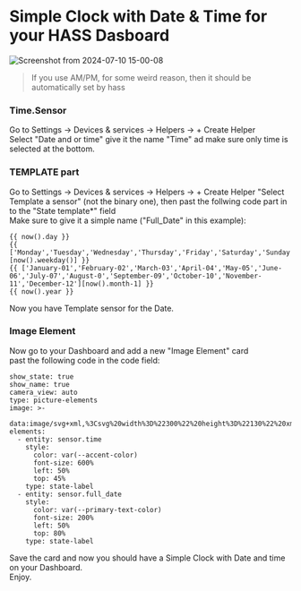 # Simple Clock with Date & Time for your HASS Dasboard

![Screenshot from 2024-07-10 15-00-08](https://github.com/T-Blitz/Home-Assistant-DIY-collection/assets/103434881/3276e64f-392b-4af0-8aae-fa02b74db6a2)
> If you use AM/PM, for some weird reason, then it should be automatically set by hass

### Time.Sensor
Go to Settings -> Devices & services -> Helpers -> + Create Helper<br/>
Select "Date and or time" give it the name "Time" ad make sure only time is selected at the bottom.<br/>

### TEMPLATE part
Go to Settings -> Devices & services -> Helpers -> + Create Helper
"Select Template a sensor" (not the binary one), then past the follwing code part in to the "State template*" field <br/>
Make sure to give it a simple name ("Full_Date" in this example):<br/>
```
{{ now().day }}
{{ ['Monday','Tuesday','Wednesday','Thursday','Friday','Saturday','Sunday'][now().weekday()] }}
{{ ['January-01','February-02','March-03','April-04','May-05','June-06','July-07','August-0','September-09','October-10','November-11','December-12'][now().month-1] }}
{{ now().year }}
```
Now you have Template sensor for the Date.<br/>

### Image Element

Now go to your Dashboard and add a new "Image Element" card<br/>
past the following code in the code field:<br/>

```
show_state: true
show_name: true
camera_view: auto
type: picture-elements
image: >-
  data:image/svg+xml,%3Csvg%20width%3D%22300%22%20height%3D%22130%22%20xmlns%3D%22http%3A%2F%2Fwww.w3.org%2F2000%2Fsvg%22%2F%3E
elements:
  - entity: sensor.time
    style:
      color: var(--accent-color)
      font-size: 600%
      left: 50%
      top: 45%
    type: state-label
  - entity: sensor.full_date
    style:
      color: var(--primary-text-color)
      font-size: 200%
      left: 50%
      top: 80%
    type: state-label
```
Save the card and now you should have a Simple Clock with Date and time on your Dashboard.<br/>
Enjoy.

